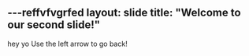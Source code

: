 ---reffvfvgrfed
layout: slide
title: "Welcome to our second slide!"
---
hey yo
Use the left arrow to go back!

